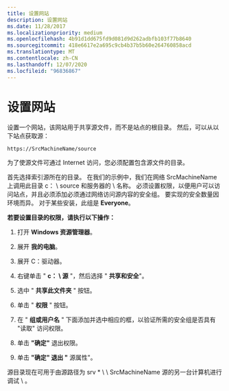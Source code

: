 ```yaml
---
title: 设置网站
description: 设置网站
ms.date: 11/28/2017
ms.localizationpriority: medium
ms.openlocfilehash: 4b91d1dd675fd9d081d9d262adbfb103f77b8640
ms.sourcegitcommit: 418e6617e2a695c9cb4b37b5b60e264760858acd
ms.translationtype: MT
ms.contentlocale: zh-CN
ms.lasthandoff: 12/07/2020
ms.locfileid: "96836867"
---
```

# <a name="setting-up-the-web-site"></a>设置网站


设置一个网站，该网站用于共享源文件，而不是站点的根目录。 然后，可以从以下站点获取源：

```text
https://SrcMachineName/source
```

为了使源文件可通过 Internet 访问，您必须配置包含源文件的目录。

首先选择索引源所在的目录。 在我们的示例中，我们在网络 SrcMachineName 上调用此目录 c： \\ source 和服务器的 \\ 名称。 必须设置权限，以便用户可以访问站点，并且必须添加必须通过网络访问源内容的安全组。 要实现的安全数量因环境而异。 对于某些安装，此组是 **Everyone**。

**若要设置目录的权限，请执行以下操作：**

1.  打开 **Windows 资源管理器**。

2.  展开 **我的电脑**。

3.  展开 C：驱动器。

4.  右键单击 " **c： \\ 源** "，然后选择 " **共享和安全**"。

5.  选中 " **共享此文件夹** " 按钮。

6.  单击 " **权限** " 按钮。

7.  在 " **组或用户名** " 下面添加并选中相应的框，以验证所需的安全组是否具有 "读取" 访问权限。

8.  单击 **"确定"** 退出权限。

9.  单击 **"确定" 退出 "** 源属性"。

源目录现在可用于由源路径为 srv \* \\ \\ SrcMachineName 源的另一台计算机进行调试 \\ 。

 

 






